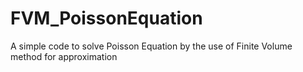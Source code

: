 # FVM_PoissonEquation
A simple code to solve Poisson Equation by the use of Finite Volume method for approximation
